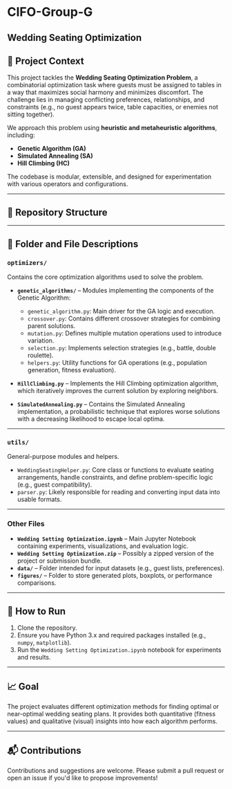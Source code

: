 # CIFO-Group-G

## Wedding Seating Optimization

## 🧠 Project Context

This project tackles the **Wedding Seating Optimization Problem**, a combinatorial optimization task where guests must be assigned to tables in a way that maximizes social harmony and minimizes discomfort. The challenge lies in managing conflicting preferences, relationships, and constraints (e.g., no guest appears twice, table capacities, or enemies not sitting together).

We approach this problem using **heuristic and metaheuristic algorithms**, including:

- **Genetic Algorithm (GA)**
- **Simulated Annealing (SA)**
- **Hill Climbing (HC)**

The codebase is modular, extensible, and designed for experimentation with various operators and configurations.

---

## 📁 Repository Structure


---

## 📂 Folder and File Descriptions

### `optimizers/`
Contains the core optimization algorithms used to solve the problem.

- **`genetic_algorithms/`** – Modules implementing the components of the Genetic Algorithm:
  - `genetic_algorithm.py`: Main driver for the GA logic and execution.
  - `crossover.py`: Contains different crossover strategies for combining parent solutions.
  - `mutation.py`: Defines multiple mutation operations used to introduce variation.
  - `selection.py`: Implements selection strategies (e.g., battle, double roulette).
  - `helpers.py`: Utility functions for GA operations (e.g., population generation, fitness evaluation).

- **`HillClimbing.py`** – Implements the Hill Climbing optimization algorithm, which iteratively improves the current solution by exploring neighbors.
- **`SimulatedAnnealing.py`** – Contains the Simulated Annealing implementation, a probabilistic technique that explores worse solutions with a decreasing likelihood to escape local optima.

---

### `utils/`
General-purpose modules and helpers.

- `WeddingSeatingHelper.py`: Core class or functions to evaluate seating arrangements, handle constraints, and define problem-specific logic (e.g., guest compatibility).
- `parser.py`: Likely responsible for reading and converting input data into usable formats.

---

### Other Files

- **`Wedding Setting Optimization.ipynb`** – Main Jupyter Notebook containing experiments, visualizations, and evaluation logic.
- **`Wedding Setting Optimization.zip`** – Possibly a zipped version of the project or submission bundle.
- **`data/`** – Folder intended for input datasets (e.g., guest lists, preferences).
- **`figures/`** – Folder to store generated plots, boxplots, or performance comparisons.

---

## 🚀 How to Run

1. Clone the repository.
2. Ensure you have Python 3.x and required packages installed (e.g., `numpy`, `matplotlib`).
3. Run the `Wedding Setting Optimization.ipynb` notebook for experiments and results.

---

## 📈 Goal

The project evaluates different optimization methods for finding optimal or near-optimal wedding seating plans. It provides both quantitative (fitness values) and qualitative (visual) insights into how each algorithm performs.

---

## 📬 Contributions

Contributions and suggestions are welcome. Please submit a pull request or open an issue if you'd like to propose improvements!
